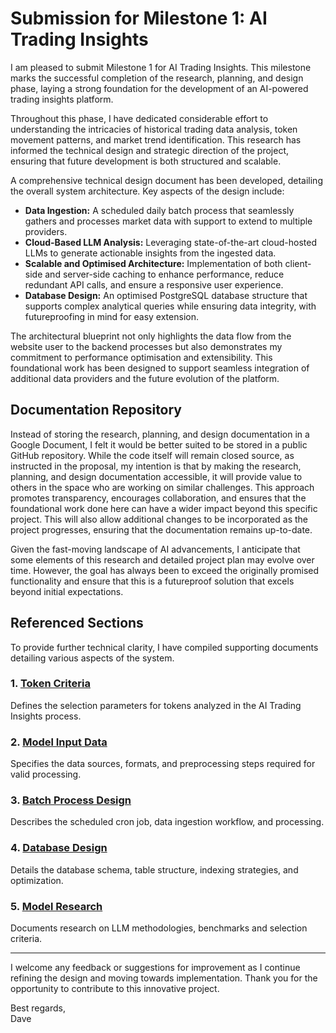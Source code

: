 # Submission for Milestone 1: AI Trading Insights

I am pleased to submit Milestone 1 for AI Trading Insights. This milestone marks the successful completion of the research, planning, and design phase, laying a strong foundation for the development of an AI-powered trading insights platform.

Throughout this phase, I have dedicated considerable effort to understanding the intricacies of historical trading data analysis, token movement patterns, and market trend identification. This research has informed the technical design and strategic direction of the project, ensuring that future development is both structured and scalable.

A comprehensive technical design document has been developed, detailing the overall system architecture. Key aspects of the design include:

- **Data Ingestion:** A scheduled daily batch process that seamlessly gathers and processes market data with support to extend to multiple providers.
- **Cloud-Based LLM Analysis:** Leveraging state-of-the-art cloud-hosted LLMs to generate actionable insights from the ingested data.
- **Scalable and Optimised Architecture:** Implementation of both client-side and server-side caching to enhance performance, reduce redundant API calls, and ensure a responsive user experience.
- **Database Design:** An optimised PostgreSQL database structure that supports complex analytical queries while ensuring data integrity, with futureproofing in mind for easy extension.

The architectural blueprint not only highlights the data flow from the website user to the backend processes but also demonstrates my commitment to performance optimisation and extensibility. This foundational work has been designed to support seamless integration of additional data providers and the future evolution of the platform.

## Documentation Repository

Instead of storing the research, planning, and design documentation in a Google Document, I felt it would be better suited to be stored in a public GitHub repository. While the code itself will remain closed source, as instructed in the proposal, my intention is that by making the research, planning, and design documentation accessible, it will provide value to others in the space who are working on similar challenges. This approach promotes transparency, encourages collaboration, and ensures that the foundational work done here can have a wider impact beyond this specific project. This will also allow additional changes to be incorporated as the project progresses, ensuring that the documentation remains up-to-date.

Given the fast-moving landscape of AI advancements, I anticipate that some elements of this research and detailed project plan may evolve over time. However, the goal has always been to exceed the originally promised functionality and ensure that this is a futureproof solution that excels beyond initial expectations.

## Referenced Sections

To provide further technical clarity, I have compiled supporting documents detailing various aspects of the system.

### 1. [Token Criteria](../../docs/token-criteria.md)

Defines the selection parameters for tokens analyzed in the AI Trading Insights process.

### 2. [Model Input Data](../../docs/model-input-data.md)

Specifies the data sources, formats, and preprocessing steps required for valid processing.

### 3. [Batch Process Design](../../docs/batch-process-design.md)

Describes the scheduled cron job, data ingestion workflow, and processing.

### 4. [Database Design](../../docs/database-design.md)

Details the database schema, table structure, indexing strategies, and optimization.

### 5. [Model Research](../../docs/model-research.md)

Documents research on LLM methodologies, benchmarks and selection criteria.

---

I welcome any feedback or suggestions for improvement as I continue refining the design and moving towards implementation. Thank you for the opportunity to contribute to this innovative project.

Best regards,  
Dave
